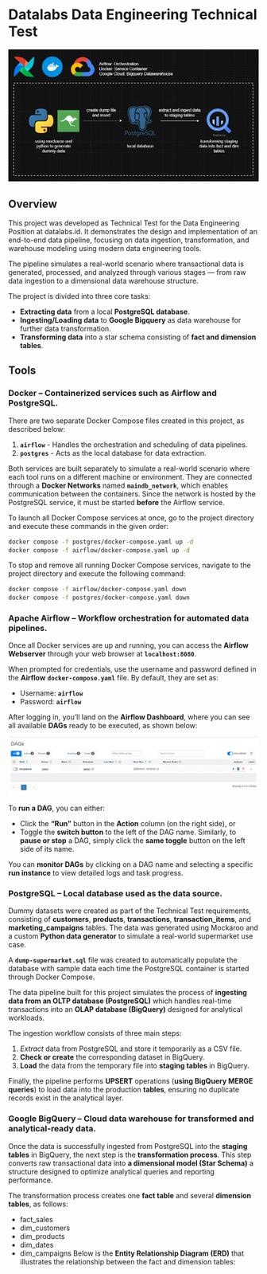 # Datalabs Data Engineering Technical Test

<img src='assets/datapipe_architecture.jpg'>

## Overview

This project was developed as Technical Test for the Data Engineering Position at datalabs.id. It demonstrates the design and implementation of an end-to-end data pipeline, focusing on data ingestion, transformation, and warehouse modeling using modern data engineering tools.

The pipeline simulates a real-world scenario where transactional data is generated, processed, and analyzed through various stages — from raw data ingestion to a dimensional data warehouse structure.

The project is divided into three core tasks:
- **Extracting data** from a local **PostgreSQL database**.
- **Ingesting/Loading data** to **Google Bigquery** as data warehouse for further data transformation.
- **Transforming data** into a star schema consisting of **fact and dimension tables**.

## Tools

### **Docker** – Containerized services such as Airflow and PostgreSQL.

There are two separate Docker Compose files created in this project, as described below:

 1. **`airflow`** - Handles the orchestration and scheduling of data pipelines.
 2. **`postgres`** - Acts as the local database for data extraction.

 Both services are built separately to simulate a real-world scenario where each tool runs on a different machine or environment. They are connected through a **Docker Networks** named **`maindb_network`**, which enables communication between the containers.
 Since the network is hosted by the PostgreSQL service, it must be started **before** the Airflow service.

To launch all Docker Compose services at once, go to the project directory and execute these commands in the given order:
 ```bash
docker compose -f postgres/docker-compose.yaml up -d
docker compose -f airflow/docker-compose.yaml up -d
```

To stop and remove all running Docker Compose services, navigate to the project directory and execute the following command:
 ```bash
docker compose -f airflow/docker-compose.yaml down
docker compose -f postgres/docker-compose.yaml down
```

### **Apache Airflow** – Workflow orchestration for automated data pipelines.

Once all Docker services are up and running, you can access the **Airflow Webserver** through your web browser at **`localhost:8080`**.

When prompted for credentials, use the username and password defined in the **Airflow** **`docker-compose.yaml`** file.
By default, they are set as:

- Username: **`airflow`**
- Password: **`airflow`**

After logging in, you’ll land on the **Airflow Dashboard**, where you can see all available **DAGs** ready to be executed, as shown below:

<img src='assets/DAGs.png'>

To **run a DAG**, you can either:
- Click the **“Run”** button in the **Action** column (on the right side), or
- Toggle the **switch button** to the left of the DAG name.
Similarly, to **pause or stop** a DAG, simply click the **same toggle** button on the left side of its name.

You can **monitor DAGs** by clicking on a DAG name and selecting a specific **run instance** to view detailed logs and task progress.

### **PostgreSQL** – Local database used as the data source.

Dummy datasets were created as part of the Technical Test requirements, consisting of **customers**, **products**, **transactions**, **transaction_items**, and **marketing_campaigns** tables.
The data was generated using Mockaroo
 and a custom **Python data generator** to simulate a real-world supermarket use case.

A **`dump-supermarket.sql`** file was created to automatically populate the database with sample data each time the PostgreSQL container is started through Docker Compose.

The data pipeline built for this project simulates the process of **ingesting data from an OLTP database (PostgreSQL)** which handles real-time transactions into an **OLAP database (BigQuery)** designed for analytical workloads.

The ingestion workflow consists of three main steps:
1. *Extract* data from PostgreSQL and store it temporarily as a CSV file.
2. **Check or create** the corresponding dataset in BigQuery.
3. **Load** the data from the temporary file into **staging tables** in BigQuery.

Finally, the pipeline performs **UPSERT** operations (**using BigQuery MERGE queries**) to load data into the production **tables**, ensuring no duplicate records exist in the analytical layer.

### **Google BigQuery** – Cloud data warehouse for transformed and analytical-ready data.

Once the data is successfully ingested from PostgreSQL into the **staging tables** in BigQuery, the next step is the **transformation process**.
This step converts raw transactional data into **a dimensional model (Star Schema)** a structure designed to optimize analytical queries and reporting performance.

The transformation process creates one **fact table** and several **dimension tables**, as follows:
- fact_sales
- dim_customers
- dim_products
- dim_dates
- dim_campaigns
Below is the **Entity Relationship Diagram (ERD)** that illustrates the relationship between the fact and dimension tables:

<img src=''>